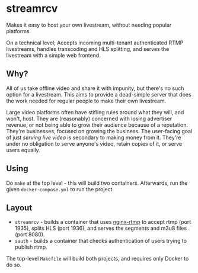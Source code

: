 streamrcv
=====

Makes it easy to host your own livestream, without needing popular platforms.

On a technical level; Accepts incoming multi-tenant authenticated RTMP livestreams, handles transcoding and HLS splitting, and serves the livestream with a simple web frontend.

## Why?

All of us take offline video and share it with impunity, but there's no such option for a livestream. This aims to provide a dead-simple server that does the work needed for regular people to make their own livestream.

Large video platforms often have stifling rules around what they will, and won't, host. They are (reasonably) concerned with losing advertiser revenue, or not being able to grow their audience because of a reputation. They're businesses, focused on growing the business. The user-facing goal of just _serving live video_ is secondary to making money from it. They're under no obligation to serve anyone's video, retain copies of it, or serve users equally.

## Using

Do `make` at the top level - this will build two containers. Afterwards, run the given `docker-compose.yml` to run the project.

## Layout

* `streamrcv` - builds a container that uses [nginx-rtmp](https://github.com/arut/nginx-rtmp-module) to accept rtmp (port 1935), splits HLS (port 1936), and serves the segments and m3u8 files (port 8080).
* `sauth` - builds a container that checks authentication of users trying to publish rtmp.

The top-level `Makefile` will build both projects, and requires only Docker to do so.